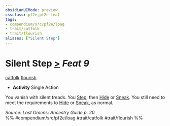 ```yaml
---
obsidianUIMode: preview
cssclass: pf2e,pf2e-feat
tags:
- compendium/src/pf2e/loag
- trait/catfolk
- trait/flourish
aliases: ["Silent Step"]
---
```

# Silent Step  [>](rules/core-rulebook/chapter-9-playing-the-game.md#Actions "Single Action") *Feat 9*  
[catfolk](rules/traits/catfolk-b1.md "Catfolk Ancestry & Heritage Trait")  [flourish](rules/traits/flourish.md "Flourish Combat Trait")  

- **Activity** Single Action

You vanish with silent treads. You [Step](rules/actions/step.md), then [Hide](rules/actions/hide.md) or [Sneak](rules/actions/sneak.md). You still need to meet the requirements to [Hide](rules/actions/hide.md) or [Sneak](rules/actions/sneak.md), as normal.

*Source: Lost Omens: Ancestry Guide p. 20*  
%% #compendium/src/pf2e/loag #trait/catfolk #trait/flourish %%